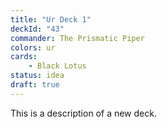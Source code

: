 ```yaml
---
title: "Ur Deck 1"
deckId: "43"
commander: The Prismatic Piper
colors: ur
cards:
    - Black Lotus
status: idea
draft: true
---
```


This is a description of a new deck.
